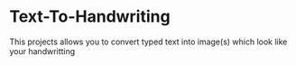 # Text-To-Handwriting
This projects allows you to convert typed text into image(s) which look like your handwritting